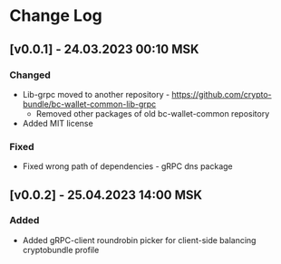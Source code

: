# Change Log

## [v0.0.1] - 24.03.2023 00:10 MSK
### Changed
* Lib-grpc moved to another repository - https://github.com/crypto-bundle/bc-wallet-common-lib-grpc
    * Removed other packages of old bc-wallet-common repository
* Added MIT license
### Fixed
* Fixed wrong path of dependencies - gRPC dns package 

## [v0.0.2] - 25.04.2023 14:00 MSK
### Added
* Added gRPC-client roundrobin picker for client-side balancing cryptobundle profile